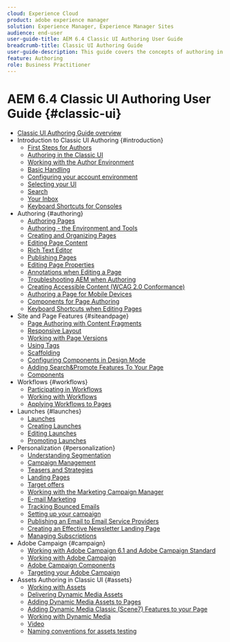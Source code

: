 ```yaml
---
cloud: Experience Cloud
product: adobe experience manager
solution: Experience Manager, Experience Manager Sites
audience: end-user
user-guide-title: AEM 6.4 Classic UI Authoring User Guide
breadcrumb-title: Classic UI Authoring Guide
user-guide-description: This guide covers the concepts of authoring in AEM in the classic user interface.
feature: Authoring
role: Business Practitioner
---
```


# AEM 6.4 Classic UI Authoring User Guide {#classic-ui}

+ [Classic UI Authoring Guide overview](home.md)
+ Introduction to Classic UI Authoring {#introduction}
    + [First Steps for Authors](classic-page-author-first-steps.md)
    + [Authoring in the Classic UI](classicui.md)
    + [Working with the Author Environment](author-env.md)
    + [Basic Handling](author-env-basic-handling.md)
    + [Configuring your account environment](author-env-user-props.md)
    + [Selecting your UI](author-env-select-ui.md)
    + [Search](author-env-search.md)
    + [Your Inbox](author-env-inbox.md)
    + [Keyboard Shortcuts for Consoles](author-env-keyboard-shortcuts.md)
+ Authoring {#authoring}
    + [Authoring Pages](classic-page-author.md)
    + [Authoring - the Environment and Tools](classic-page-author-env-tools.md)
    + [Creating and Organizing Pages](classic-page-author-manage-pages.md)
    + [Editing Page Content](classic-page-author-edit-content.md)
    + [Rich Text Editor](classic-page-author-rich-text-editor.md)
    + [Publishing Pages](classic-page-author-publish-pages.md)
    + [Editing Page Properties](classic-page-author-edit-page-properties.md)
    + [Annotations when Editing a Page](classic-page-author-annotations.md)
    + [Troubleshooting AEM when Authoring](classic-page-author-troubleshooting.md)
    + [Creating Accessible Content (WCAG 2.0 Conformance)](classic-page-author-accessible-content.md)
    + [Authoring a Page for Mobile Devices](classic-feature-mobile.md)
    + [Components for Page Authoring](classic-page-author-edit-mode.md)
    + [Keyboard Shortcuts when Editing Pages](classic-page-author-keyboard-shortcuts.md)
+ Site and Page Features {#siteandpage}
    + [Page Authoring with Content Fragments](classic-page-author-content-fragments.md)
    + [Responsive Layout](classic-page-author-responsive-layout.md)
    + [Working with Page Versions](classic-page-author-work-with-versions.md)
    + [Using Tags](classic-feature-tags.md)
    + [Scaffolding](classic-feature-scaffolding.md)
    + [Configuring Components in Design Mode](classic-page-author-design-mode.md)
    + [Adding Search&Promote Features To Your Page](classic-feature-search-promote.md)
    + [Components](classic-page-author-default-components.md)
+ Workflows {#workflows}
    + [Participating in Workflows](classic-workflows-participating.md)
    + [Working with Workflows](classic-workflows.md)
    + [Applying Workflows to Pages](classic-workflows-applying.md)
+ Launches {#launches}
    + [Launches](classic-launches.md)
    + [Creating Launches](classic-launches-creating.md)
    + [Editing Launches](classic-launches-editing.md)
    + [Promoting Launches](classic-launches-promoting.md)
+ Personalization {#personalization}
    + [Understanding Segmentation](classic-personalization-campaigns-segmentation.md)
    + [Campaign Management](classic-personalization-campaigns.md)
    + [Teasers and Strategies](classic-personalization-campaigns-teasers-strategy.md)
    + [Landing Pages](classic-personalization-campaigns-landingpage.md)
    + [Target offers](classic-personalization-campaigns-target-offers.md)
    + [Working with the Marketing Campaign Manager](classic-personalization-campaigns-mktg-manager.md)
    + [E-mail Marketing](classic-personalization-campaigns-email.md)
    + [Tracking Bounced Emails](classic-personalization-campaigns-email-tracking-bounces.md)
    + [Setting up your campaign](classic-personalization-campaigns-setting-up-your.md)
    + [Publishing an Email to Email Service Providers](classic-personalization-campaigns-email-newsletters.md)
    + [Creating an Effective Newsletter Landing Page](classic-personalization-campaigns-email-landingpage.md)
    + [Managing Subscriptions](classic-personalization-campaigns-email-subscriptions.md)
+ Adobe Campaign {#campaign}
    + [Working with Adobe Campaign 6.1 and Adobe Campaign Standard](classic-personalization-ac-campaign.md)
    + [Working with Adobe Campaign](classic-personalization-ac.md)
    + [Adobe Campaign Components](classic-personalization-ac-components.md)
    + [Targeting your Adobe Campaign](classic-personalization-ac-target.md)
+ Assets Authoring in Classic UI {#assets}
    + [Working with Assets](classicui-assets.md)
    + [Delivering Dynamic Media Assets](dynamic-media-assets-delivering.md)
    + [Adding Dynamic Media Assets to Pages](dynamic-media-assets-adding-to-page.md)
    + [Adding Dynamic Media Classic (Scene7) Features to your Page](manage-assets-classic-s7.md)
    + [Working with Dynamic Media](dynamic-media-assets.md)
    + [Video](manage-assets-classic-s7-video.md)
    + [Naming conventions for assets testing](asset-naming-conventions.md)